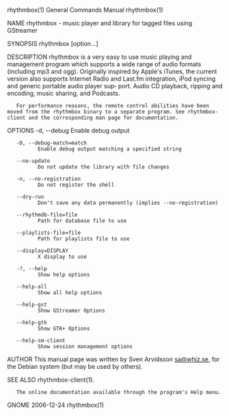 rhythmbox(1)                                                                                                                                    General Commands Manual                                                                                                                                    rhythmbox(1)

NAME
       rhythmbox - music player and library for tagged files using GStreamer

SYNOPSIS
       rhythmbox [option...]

DESCRIPTION
       rhythmbox  is a very easy to use music playing and management program which supports a wide range of audio formats (including mp3 and ogg). Originally inspired by Apple's iTunes, the current version also supports Internet Radio and Last.fm integration, iPod syncing and generic portable audio player sup‐
       port. Audio CD playback, ripping and encoding, music sharing, and Podcasts.

       For performance reasons, the remote control abilities have been moved from the rhythmbox binary to a separate program. See rhythmbox-client and the corresponding man page for documentation.

OPTIONS
       -d, --debug
              Enable debug output

       -D, --debug-match=match
              Enable debug output matching a specified string

       --no-update
              Do not update the library with file changes

       -n, --no-registration
              Do not register the shell

       --dry-run
              Don't save any data permanently (implies --no-registration)

       --rhythmdb-file=file
              Path for database file to use

       --playlists-file=file
              Path for playlists file to use

       --display=DISPLAY
              X display to use

       -?, --help
              Show help options

       --help-all
              Show all help options

       --help-gst
              Show GStreamer Options

       --help-gtk
              Show GTK+ Options

       --help-sm-client
              Show session management options

AUTHOR
       This manual page was written by Sven Arvidsson <sa@whiz.se>, for the Debian system (but may be used by others).

SEE ALSO
       rhythmbox-client(1).

       The online documentation available through the program's Help menu.

GNOME                                                                                                                                                  2006-12-24                                                                                                                                          rhythmbox(1)

